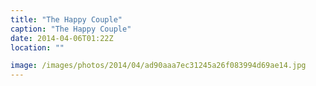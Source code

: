 ```yaml
---
title: "The Happy Couple"
caption: "The Happy Couple"
date: 2014-04-06T01:22Z
location: ""

image: /images/photos/2014/04/ad90aaa7ec31245a26f083994d69ae14.jpg
---
```

